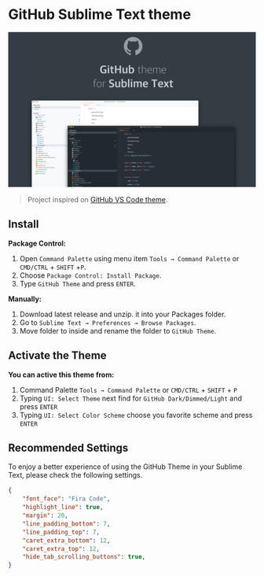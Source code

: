 # GitHub Sublime Text theme

![GitHub Sublime Text theme](./assets/screen.png)

> Project inspired on [GitHub VS Code theme](https://github.com/primer/github-vscode-theme).

## Install

**Package Control:**

1. Open `Command Palette` using menu item `Tools → Command Palette` or `CMD/CTRL` + `SHIFT` +`P`.
2. Choose `Package Control: Install Package`.
3. Type `GitHub Theme` and press `ENTER`.

**Manually:**

1. Download latest release and unzip. it into your Packages folder.
2. Go to `Sublime Text → Preferences → Browse Packages`.
3. Move folder to inside and rename the folder to `GitHub Theme`.

## Activate the Theme

**You can active this theme from:**

1. Command Palette `Tools → Command Palette` or `CMD/CTRL` + `SHIFT` + `P`
2. Typing `UI: Select Theme` next find for `GitHub Dark/Dimmed/Light` and press `ENTER`
3. Typing `UI: Select Color Scheme` choose you favorite scheme and press `ENTER`

## Recommended Settings

To enjoy a better experience of using the GitHub Theme in your Sublime Text, please check the following settings.

```json
{
    "font_face": "Fira Code",
    "highlight_line": true,
    "margin": 20,
    "line_padding_bottom": 7,
    "line_padding_top": 7,
    "caret_extra_bottom": 12,
    "caret_extra_top": 12,
    "hide_tab_scrolling_buttons": true,
}
```
